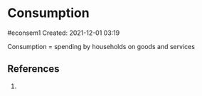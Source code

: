 # Consumption
#econsem1 
Created: 2021-12-01 03:19

Consumption = spending by households on goods and services

## References
1. 